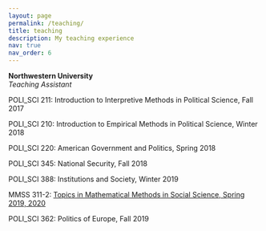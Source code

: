 ```yaml
---
layout: page
permalink: /teaching/
title: teaching
description: My teaching experience
nav: true
nav_order: 6
---
```


**Northwestern University**  
*Teaching Assistant*  
 
POLI_SCI 211: Introduction to Interpretive Methods in Political Science, Fall 2017

POLI_SCI 210: Introduction to Empirical Methods in Political Science, Winter 2018

POLI_SCI 220: American Government and Politics, Spring 2018

POLI_SCI 345: National Security, Fall 2018

POLI_SCI 388: Institutions and Society, Winter 2019

MMSS 311-2: <a href="https://github.com/naponjatusripitak/MMSS_311_2">Topics in Mathematical Methods in Social Science, Spring 2019, 2020</a>

POLI_SCI 362: Politics of Europe, Fall 2019